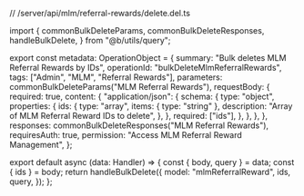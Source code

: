 // /server/api/mlm/referral-rewards/delete.del.ts

import {
  commonBulkDeleteParams,
  commonBulkDeleteResponses,
  handleBulkDelete,
} from "@b/utils/query";

export const metadata: OperationObject = {
  summary: "Bulk deletes MLM Referral Rewards by IDs",
  operationId: "bulkDeleteMlmReferralRewards",
  tags: ["Admin", "MLM", "Referral Rewards"],
  parameters: commonBulkDeleteParams("MLM Referral Rewards"),
  requestBody: {
    required: true,
    content: {
      "application/json": {
        schema: {
          type: "object",
          properties: {
            ids: {
              type: "array",
              items: { type: "string" },
              description: "Array of MLM Referral Reward IDs to delete",
            },
          },
          required: ["ids"],
        },
      },
    },
  },
  responses: commonBulkDeleteResponses("MLM Referral Rewards"),
  requiresAuth: true,
  permission: "Access MLM Referral Reward Management",
};

export default async (data: Handler) => {
  const { body, query } = data;
  const { ids } = body;
  return handleBulkDelete({
    model: "mlmReferralReward",
    ids,
    query,
  });
};
